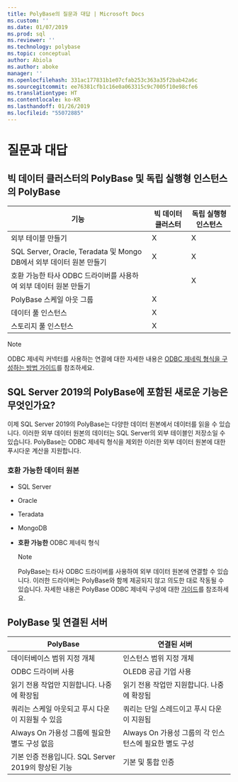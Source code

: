 ```yaml
---
title: PolyBase의 질문과 대답 | Microsoft Docs
ms.custom: ''
ms.date: 01/07/2019
ms.prod: sql
ms.reviewer: ''
ms.technology: polybase
ms.topic: conceptual
author: Abiola
ms.author: aboke
manager: ''
ms.openlocfilehash: 331ac177831b1e07cfab253c363a35f2bab42a6c
ms.sourcegitcommit: ee76381cfb1c16e0a063315c9c7005f10e98cfe6
ms.translationtype: HT
ms.contentlocale: ko-KR
ms.lasthandoff: 01/26/2019
ms.locfileid: "55072885"
---
```

# <a name="frequently-asked-questions"></a>질문과 대답

## <a name="polybase-in-big-data-clusters-vs-polybase-in-stand-alone-instances"></a>빅 데이터 클러스터의 PolyBase 및 독립 실행형 인스턴스의 PolyBase

|기능 |빅 데이터 클러스터| 독립 실행형 인스턴스|
|--------------------------|--------------------------|---------|   
|외부 테이블 만들기| X| X|
|SQL Server, Oracle, Teradata 및 Mongo DB에서 외부 데이터 원본 만들기 |X|X |
|호환 가능한 타사 ODBC 드라이버를 사용하여 외부 데이터 원본 만들기 | | X|
|PolyBase 스케일 아웃 그룹 | X | |
|데이터 풀 인스턴스 | X| |
|스토리지 풀 인스턴스| X| |

>[!NOTE]
>
>ODBC 제네릭 커넥터를 사용하는 연결에 대한 자세한 내용은 [ODBC 제네릭 형식을 구성하는 방법 가이드](polybase-configure-odbc-generic.md)를 참조하세요.

## <a name="whats-new-with-polybase-in-sql-server-2019"></a>SQL Server 2019의 PolyBase에 포함된 새로운 기능은 무엇인가요? 

이제 SQL Server 2019의 PolyBase는 다양한 데이터 원본에서 데이터를 읽을 수 있습니다. 이러한 외부 데이터 원본의 데이터는 SQL Server의 외부 테이블인 저장소일 수 있습니다. PolyBase는 ODBC 제네릭 형식을 제외한 이러한 외부 데이터 원본에 대한 푸시다운 계산을 지원합니다. 

### <a name="compatible-data-sources"></a>호환 가능한 데이터 원본

- SQL Server
- Oracle
- Teradata
- MongoDB
- **호환 가능한** ODBC 제네릭 형식

  > [!NOTE]
  >
  >PolyBase는 타사 ODBC 드라이버를 사용하여 외부 데이터 원본에 연결할 수 있습니다. 이러한 드라이버는 PolyBase와 함께 제공되지 않고 의도한 대로 작동될 수 있습니다. 자세한 내용은 PolyBase ODBC 제네릭 구성에 대한 [가이드](polybase-configure-odbc-generic.md)를 참조하세요.  

## <a name="polybase-vs-linked-servers"></a>PolyBase 및 연결된 서버

|PolyBase | 연결된 서버|
|--------------------------|--------------------------|  
|데이터베이스 범위 지정 개체|인스턴스 범위 지정 개체| 
|ODBC 드라이버 사용|OLEDB 공급 기업 사용| 
| 읽기 전용 작업만 지원합니다. 나중에 확장됨| 읽기 전용 작업만 지원합니다. 나중에 확장됨| 
|쿼리는 스케일 아웃되고 푸시 다운이 지원될 수 있음|쿼리는 단일 스레드이고 푸시 다운이 지원됨|
|Always On 가용성 그룹에 필요한 별도 구성 없음|Always On 가용성 그룹의 각 인스턴스에 필요한 별도 구성|
|기본 인증 전용입니다. SQL Server 2019의 향상된 기능|기본 및 통합 인증|